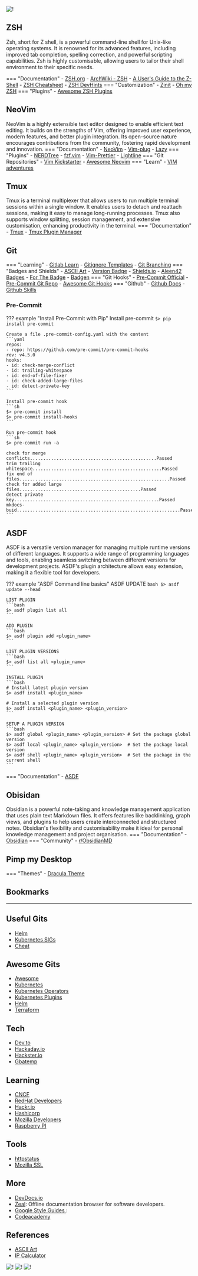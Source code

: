 ![!](resources/img/rorschach.png#center)
## ZSH
Zsh, short for Z shell, is a powerful command-line shell for Unix-like operating systems. It is renowned for its advanced features, including improved tab completion, spelling correction, and powerful scripting capabilities. Zsh is highly customisable, allowing users to tailor their shell environment to their specific needs.

=== "Documentation"
    - [ZSH.org](https://www.zsh.org)
    - [ArchWiki - ZSH](https://wiki.archlinux.org/title/zsh)
    - [A User's Guide to the Z-Shell](https://zsh.sourceforge.io/Guide/zshguide.html)
    - [ZSH Cheatsheet](https://github.com/ohmyzsh/ohmyzsh/wiki/Cheatsheet)
    - [ZSH DevHints](https://devhints.io/zsh)
=== "Customization"
    - [Zinit](https://github.com/zdharma-continuum/zinit)
    - [Oh my ZSH](https://ohmyz.sh)
=== "Plugins"
    - [Awesome ZSH Plugins](https://github.com/unixorn/awesome-zsh-plugins)

## NeoVim
NeoVim is a highly extensible text editor designed to enable efficient text editing. It builds on the strengths of Vim, offering improved user experience, modern features, and better plugin integration. Its open-source nature encourages contributions from the community, fostering rapid development and innovation.
=== "Documentation"
    - [NeoVim](https://neovim.io/)
    - [Vim-plug](https://github.com/junegunn/vim-plug)
    - [Lazy](https://github.com/folke/lazy.nvim)
=== "Plugins"
    - [NERDTree](https://github.com/preservim/nerdtree)
    - [fzf.vim](https://github.com/junegunn/fzf.vim)
    - [Vim-Prettier](https://github.com/prettier/vim-prettier)
    - [Lightline](https://github.com/itchyny/lightline.vim)
=== "Git Repositories"
    - [Vim Kickstarter](https://github.com/nvim-lua/kickstart.nvim)
    - [Awesome Neovim](https://github.com/rockerBOO/awesome-neovim)
=== "Learn"
    - [VIM adventures](https://vim-adventures.com)

## Tmux
Tmux is a terminal multiplexer that allows users to run multiple terminal sessions within a single window. It enables users to detach and reattach sessions, making it easy to manage long-running processes. Tmux also supports window splitting, session management, and extensive customisation, enhancing productivity in the terminal.
=== "Documentation"
    - [Tmux](https://github.com/tmux/tmux)
    - [Tmux Plugin Manager](https://github.com/tmux-plugins/tpm)

## Git

=== "Learning"
    - [Gitlab Learn](https://about.gitlab.com/learn/)
    - [Gitignore Templates](https://github.com/github/gitignore)
    - [Git Branching](https://learngitbranching.js.org)
=== "Badges and Shields"
    - [ASCII Art](https://github.com/moul/awesome-ascii-art)
    - [Version Badge](https://badge.fury.io)
    - [Shields.io](https://shields.io)
    - [Aleen42 Badges](https://badges.aleen42.com)
    - [For The Badge](https://forthebadge.com)
    - [Badgen](https://badgen.net)
=== "Git Hooks"
    - [Pre-Commit Official](https://pre-commit.com)
    - [Pre-Commit Git Repo](https://github.com/pre-commit)
    - [Awesome Git Hooks](https://github.com/aitemr/awesome-git-hooks)
=== "Github"
    - [Github Docs](https://docs.github.com/)
    - [Github Skills](https://skills.github.com/)

### Pre-Commit

??? example "Install Pre-Commit with Pip"
    Install pre-commit
    ```
    $> pip install pre-commit
    ```

    Create a file .pre-commit-config.yaml with the content
    ```yaml
    repos:
    - repo: https://github.com/pre-commit/pre-commit-hooks
    rev: v4.5.0
    hooks:
    - id: check-merge-conflict
    - id: trailing-whitespace
    - id: end-of-file-fixer
    - id: check-added-large-files
    - id: detect-private-key
    ```

    Install pre-commit hook
    ```sh
    $> pre-commit install
    $> pre-commit install-hooks
    ```

    Run pre-commit hook
    ```sh
    $> pre-commit run -a

    check for merge conflicts................................................Passed
    trim trailing whitespace.................................................Passed
    fix end of files.........................................................Passed
    check for added large files..............................................Passed
    detect private key.......................................................Passed
    mkdocs-buid..............................................................Passed
    ```

## ASDF
ASDF is a versatile version manager for managing multiple runtime versions of different languages. It supports a wide range of programming languages and tools, enabling seamless switching between different versions for development projects. ASDF's plugin architecture allows easy extension, making it a flexible tool for developers.

??? example "ASDF Command line basics"
    ASDF UPDATE
    ```bash
    $> asdf update --head
    ```

    LIST PLUGIN
    ```bash
    $> asdf plugin list all
    ```

    ADD PLUGIN
    ```bash
    $> asdf plugin add <plugin_name>
    ```

    LIST PLUGIN VERSIONS
    ```bash
    $> asdf list all <plugin_name>
    ```

    INSTALL PLUGIN
    ```bash
    # Install latest plugin version
    $> asdf install <plugin_name>

    # Install a selected plugin version
    $> asdf install <plugin_name> <plugin_version>
    ```

    SETUP A PLUGIN VERSION
    ```bash
    $> asdf global <plugin_name> <plugin_version> # Set the package global version
    $> asdf local <plugin_name> <plugin_version>  # Set the package local version
    $> asdf shell <plugin_name> <plugin_version>  # Set the package in the current shell
    ```

=== "Documentation"
    - [ASDF](https://asdf-vm.com)

## Obisidan
Obsidian is a powerful note-taking and knowledge management application that uses plain text Markdown files. It offers features like backlinking, graph views, and plugins to help users create interconnected and structured notes. Obsidian's flexibility and customisability make it ideal for personal knowledge management and project organisation.
=== "Documentation"
    - [Obsidian](https://obsidian.md)
    === "Community"
    - [r/ObsidianMD](https://www.reddit.com/r/ObsidianMD/)

## Pimp my Desktop
=== "Themes"
    - [Dracula Theme](https://draculatheme.com)

## Bookmarks

---
## Useful Gits

- [Helm](https://github.com/helm)
- [Kubernetes SIGs](https://github.com/kubernetes-sigs)
- [Cheat](https://github.com/cheat)
## Awesome Gits
- [Awesome](https://github.com/sindresorhus/awesome)
- [Kubernetes](https://github.com/ramitsurana/awesome-kubernetes)
- [Kubernetes Operators](https://github.com/operator-framework/awesome-operators)
- [Kubernetes Plugins](https://github.com/ishantanu/awesome-kubectl-plugins)
- [Helm](https://github.com/cdwv/awesome-helm)
- [Terraform](https://github.com/shuaibiyy/awesome-terraform)

## Tech
- [Dev.to](https://dev.to)
- [Hackaday.io](https://hackaday.io)
- [Hackster.io](https://www.hackster.io)
- [Gbatemp](https://gbatemp.net)
## Learning
- [CNCF](https://landscape.cncf.io)
- [RedHat Developers](https://developers.redhat.com)
- [Hackr.io](https://hackr.io)
- [Hashicorp](https://learn.hashicorp.com)
- [Mozilla Developers](https://developer.mozilla.org)
- [Raspberry PI](https://projects.raspberrypi.org)
## Tools
- [httpstatus](https://httpstatus.io)
- [Mozilla SSL](https://ssl-config.mozilla.org)
## More
- [DevDocs.io](https://devdocs.io)
- [Zeal](https://zealdocs.org/): Offline documentation browser for software developers.
- [Google Style Guides ](https://google.github.io/styleguide):
- [Codeacademy](https://www.codecademy.com)
## References
- [ASCII Art](http://patorjk.com/software/taag)
- [IP Calculator](http://jodies.de/ipcalc)


![!](resources/img/zelda.png#center)
![!](resources/img/welcome.png#center)
![!](resources/img/drizzt.jpg#center)
